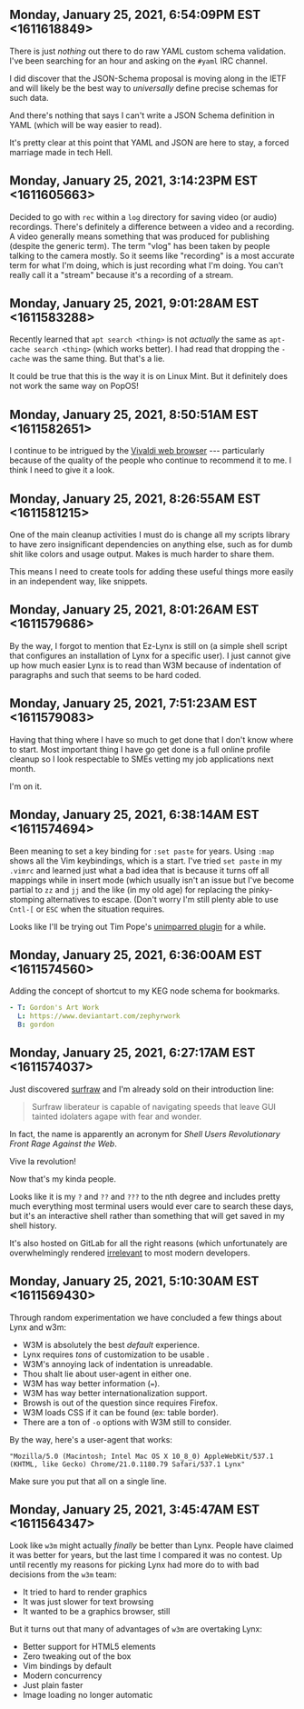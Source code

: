 ## Monday, January 25, 2021, 6:54:09PM EST <1611618849>

There is just *nothing* out there to do raw YAML custom schema
validation. I've been searching for an hour and asking on the `#yaml`
IRC channel.

I did discover that the JSON-Schema proposal is moving along in the IETF
and will likely be the best way to *universally* define precise schemas
for such data.

And there's nothing that says I can't write a JSON Schema definition in
YAML (which will be way easier to read).

It's pretty clear at this point that YAML and JSON are here to stay, a
forced marriage made in tech Hell.

## Monday, January 25, 2021, 3:14:23PM EST <1611605663>

Decided to go with `rec` within a `log` directory for saving video (or
audio) recordings. There's definitely a difference between a video and a
recording. A video generally means something that was produced for
publishing (despite the generic term). The term "vlog" has been taken by
people talking to the camera mostly. So it seems like "recording" is a
most accurate term for what I'm doing, which is just recording what I'm
doing. You can't really call it a "stream" because it's a recording of a
stream.

## Monday, January 25, 2021, 9:01:28AM EST <1611583288>

Recently learned that `apt search <thing>` is not *actually* the same as
`apt-cache search <thing>` (which works better). I had read that
dropping the `-cache` was the same thing. But that's a lie.

It could be true that this is the way it is on Linux Mint. But it
definitely does not work the same way on PopOS!

## Monday, January 25, 2021, 8:50:51AM EST <1611582651>

I continue to be intrigued by the [Vivaldi web
browser](https://duck.com/lite?kd=-1&kp=-1&q=Vivaldi+web+browser) ---
particularly because of the quality of the people who continue to
recommend it to me. I think I need to give it a look.

## Monday, January 25, 2021, 8:26:55AM EST <1611581215>

One of the main cleanup activities I must do is change all my scripts
library to have zero insignificant dependencies on anything else, such
as for dumb shit like colors and usage output. Makes is much harder to
share them. 

This means I need to create tools for adding these useful things more
easily in an independent way, like snippets.

## Monday, January 25, 2021, 8:01:26AM EST <1611579686>

By the way, I forgot to mention that Ez-Lynx is still on (a simple shell
script that configures an installation of Lynx for a specific user). I
just cannot give up how much easier Lynx is to read than W3M because of
indentation of paragraphs and such that seems to be hard coded.

## Monday, January 25, 2021, 7:51:23AM EST <1611579083>

Having that thing where I have so much to get done that I don't know
where to start. Most important thing I have go get done is a full online
profile cleanup so I look respectable to SMEs vetting my job
applications next month.

I'm on it.

## Monday, January 25, 2021, 6:38:14AM EST <1611574694>

Been meaning to set a key binding for `:set paste` for years. Using
`:map` shows all the Vim keybindings, which is a start. I've tried `set
paste` in my `.vimrc` and learned just what a bad idea that is because
it turns off all mappings while in insert mode (which usually isn't an
issue but I've become partial to `zz` and `jj` and the like (in my old
age) for replacing the pinky-stomping alternatives to escape. (Don't
worry I'm still plenty able to use `Cntl-[` or `ESC` when the situation
requires.

Looks like I'll be trying out Tim Pope's [unimparred
plugin](https://github.com/tpope/vim-unimpaired) for a while.

## Monday, January 25, 2021, 6:36:00AM EST <1611574560>

Adding the concept of shortcut to my KEG node schema for bookmarks.

```yaml
- T: Gordon's Art Work
  L: https://www.deviantart.com/zephyrwork
  B: gordon
```

## Monday, January 25, 2021, 6:27:17AM EST <1611574037>

Just discovered [surfraw](https://surfraw.org) and I'm already sold on
their introduction line:

> Surfraw liberateur is capable of navigating speeds that leave GUI
> tainted idolaters agape with fear and wonder.

In fact, the name is apparently an acronym for *Shell Users
Revolutionary Front Rage Against the Web*. 

Vive la revolution!

Now that's my kinda people.

Looks like it is my `?` and `??` and `???` to the nth degree and
includes pretty much everything most terminal users would ever care to
search these days, but it's an interactive shell rather than something
that will get saved in my shell history.

It's also hosted on GitLab for all the right reasons (which
unfortunately are overwhelmingly rendered [irrelevant](https://www.youtube.com/c/rwxrob/search?query=github) to most modern
developers.

## Monday, January 25, 2021, 5:10:30AM EST <1611569430>

Through random experimentation we have concluded a few things about Lynx
and w3m:

* W3M is absolutely the best *default* experience.
* Lynx requires *tons* of customization to be usable .
* W3M's annoying lack of indentation is unreadable.
* Thou shalt lie about user-agent in either one.
* W3M has way better information (`=`).
* W3M has way better internationalization support.
* Browsh is out of the question since requires Firefox.
* W3M loads CSS if it can be found (ex: table border).
* There are a ton of `-o` options with W3M still to consider.

By the way, here's a user-agent that works:

```
"Mozilla/5.0 (Macintosh; Intel Mac OS X 10_8_0) AppleWebKit/537.1 (KHTML, like Gecko) Chrome/21.0.1180.79 Safari/537.1 Lynx"
```

Make sure you put that all on a single line.

## Monday, January 25, 2021, 3:45:47AM EST <1611564347>

Look like `w3m` might actually *finally* be better than Lynx. People
have claimed it was better for years, but the last time I compared it
was no contest. Up until recently my reasons for picking Lynx had more
do to with bad decisions from the `w3m` team:

* It tried to hard to render graphics
* It was just slower for text browsing
* It wanted to be a graphics browser, still

But it turns out that many of advantages of `w3m` are overtaking Lynx:

* Better support for HTML5 elements
* Zero tweaking out of the box
* Vim bindings by default
* Modern concurrency
* Just plain faster
* Image loading no longer automatic

